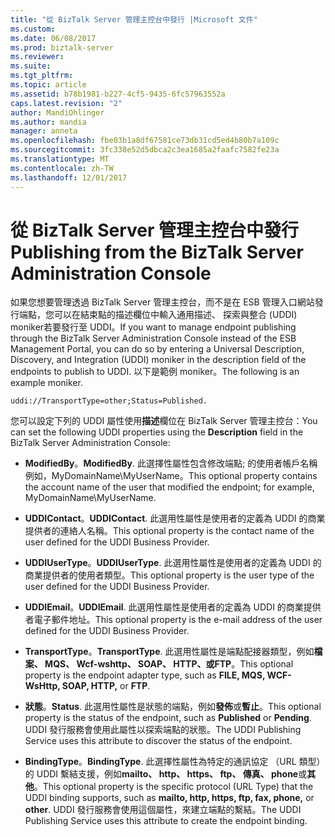```yaml
---
title: "從 BizTalk Server 管理主控台中發行 |Microsoft 文件"
ms.custom: 
ms.date: 06/08/2017
ms.prod: biztalk-server
ms.reviewer: 
ms.suite: 
ms.tgt_pltfrm: 
ms.topic: article
ms.assetid: b78b1981-b227-4cf5-9435-6fc57963552a
caps.latest.revision: "2"
author: MandiOhlinger
ms.author: mandia
manager: anneta
ms.openlocfilehash: fbe03b1a8df67581ce73db31cd5ed4b80b7a109c
ms.sourcegitcommit: 3fc338e52d5dbca2c3ea1685a2faafc7582fe23a
ms.translationtype: MT
ms.contentlocale: zh-TW
ms.lasthandoff: 12/01/2017
---
```

# <a name="publishing-from-the-biztalk-server-administration-console"></a><span data-ttu-id="e3b36-102">從 BizTalk Server 管理主控台中發行</span><span class="sxs-lookup"><span data-stu-id="e3b36-102">Publishing from the BizTalk Server Administration Console</span></span>
<span data-ttu-id="e3b36-103">如果您想要管理透過 BizTalk Server 管理主控台，而不是在 ESB 管理入口網站發行端點，您可以在結束點的描述欄位中輸入通用描述、 探索與整合 (UDDI) moniker若要發行至 UDDI。</span><span class="sxs-lookup"><span data-stu-id="e3b36-103">If you want to manage endpoint publishing through the BizTalk Server Administration Console instead of the ESB Management Portal, you can do so by entering a Universal Description, Discovery, and Integration (UDDI) moniker in the description field of the endpoints to publish to UDDI.</span></span> <span data-ttu-id="e3b36-104">以下是範例 moniker。</span><span class="sxs-lookup"><span data-stu-id="e3b36-104">The following is an example moniker.</span></span>  
  
```  
uddi://TransportType=other;Status=Published.  
```  
  
 <span data-ttu-id="e3b36-105">您可以設定下列的 UDDI 屬性使用**描述**欄位在 BizTalk Server 管理主控台：</span><span class="sxs-lookup"><span data-stu-id="e3b36-105">You can set the following UDDI properties using the **Description** field in the BizTalk Server Administration Console:</span></span>  
  
-   <span data-ttu-id="e3b36-106">**ModifiedBy**。</span><span class="sxs-lookup"><span data-stu-id="e3b36-106">**ModifiedBy**.</span></span> <span data-ttu-id="e3b36-107">此選擇性屬性包含修改端點; 的使用者帳戶名稱例如，MyDomainName\MyUserName。</span><span class="sxs-lookup"><span data-stu-id="e3b36-107">This optional property contains the account name of the user that modified the endpoint; for example, MyDomainName\MyUserName.</span></span>  
  
-   <span data-ttu-id="e3b36-108">**UDDIContact**。</span><span class="sxs-lookup"><span data-stu-id="e3b36-108">**UDDIContact**.</span></span> <span data-ttu-id="e3b36-109">此選用性屬性是使用者的定義為 UDDI 的商業提供者的連絡人名稱。</span><span class="sxs-lookup"><span data-stu-id="e3b36-109">This optional property is the contact name of the user defined for the UDDI Business Provider.</span></span>  
  
-   <span data-ttu-id="e3b36-110">**UDDIUserType**。</span><span class="sxs-lookup"><span data-stu-id="e3b36-110">**UDDIUserType**.</span></span> <span data-ttu-id="e3b36-111">此選用性屬性是使用者的定義為 UDDI 的商業提供者的使用者類型。</span><span class="sxs-lookup"><span data-stu-id="e3b36-111">This optional property is the user type of the user defined for the UDDI Business Provider.</span></span>  
  
-   <span data-ttu-id="e3b36-112">**UDDIEmail**。</span><span class="sxs-lookup"><span data-stu-id="e3b36-112">**UDDIEmail**.</span></span> <span data-ttu-id="e3b36-113">此選用性屬性是使用者的定義為 UDDI 的商業提供者電子郵件地址。</span><span class="sxs-lookup"><span data-stu-id="e3b36-113">This optional property is the e-mail address of the user defined for the UDDI Business Provider.</span></span>  
  
-   <span data-ttu-id="e3b36-114">**TransportType**。</span><span class="sxs-lookup"><span data-stu-id="e3b36-114">**TransportType**.</span></span> <span data-ttu-id="e3b36-115">此選用性屬性是端點配接器類型，例如**檔案、 MQS、 Wcf-wshttp、 SOAP、 HTTP、**或**FTP**。</span><span class="sxs-lookup"><span data-stu-id="e3b36-115">This optional property is the endpoint adapter type, such as **FILE, MQS, WCF-WsHttp, SOAP, HTTP,** or **FTP**.</span></span>  
  
-   <span data-ttu-id="e3b36-116">**狀態**。</span><span class="sxs-lookup"><span data-stu-id="e3b36-116">**Status**.</span></span> <span data-ttu-id="e3b36-117">此選用性屬性是狀態的端點，例如**發佈**或**暫止**。</span><span class="sxs-lookup"><span data-stu-id="e3b36-117">This optional property is the status of the endpoint, such as **Published** or **Pending**.</span></span> <span data-ttu-id="e3b36-118">UDDI 發行服務會使用此屬性以探索端點的狀態。</span><span class="sxs-lookup"><span data-stu-id="e3b36-118">The UDDI Publishing Service uses this attribute to discover the status of the endpoint.</span></span>  
  
-   <span data-ttu-id="e3b36-119">**BindingType**。</span><span class="sxs-lookup"><span data-stu-id="e3b36-119">**BindingType**.</span></span> <span data-ttu-id="e3b36-120">此選擇性屬性為特定的通訊協定 （URL 類型） 的 UDDI 繫結支援，例如**mailto、 http、 https、 ftp、 傳真、 phone**或**其他**。</span><span class="sxs-lookup"><span data-stu-id="e3b36-120">This optional property is the specific protocol (URL Type) that the UDDI binding supports, such as **mailto, http, https, ftp, fax, phone,** or **other**.</span></span> <span data-ttu-id="e3b36-121">UDDI 發行服務會使用這個屬性，來建立端點的繫結。</span><span class="sxs-lookup"><span data-stu-id="e3b36-121">The UDDI Publishing Service uses this attribute to create the endpoint binding.</span></span>